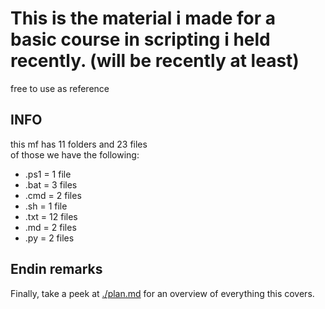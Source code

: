 # This is the material i made for a basic course in scripting i held recently. (will be recently at least)

free to use as reference

## INFO

this mf has 11 folders and 23 files  
of those we have the following:  

- .ps1 = 1 file  
- .bat = 3 files  
- .cmd = 2 files  
- .sh = 1 file  
- .txt = 12 files  
- .md = 2 files  
- .py = 2 files  

## Endin remarks

Finally, take a peek at [./plan.md](https://github.com/DVP-F/basic_scripting/blob/master/plan.md) for an overview of everything this covers.
